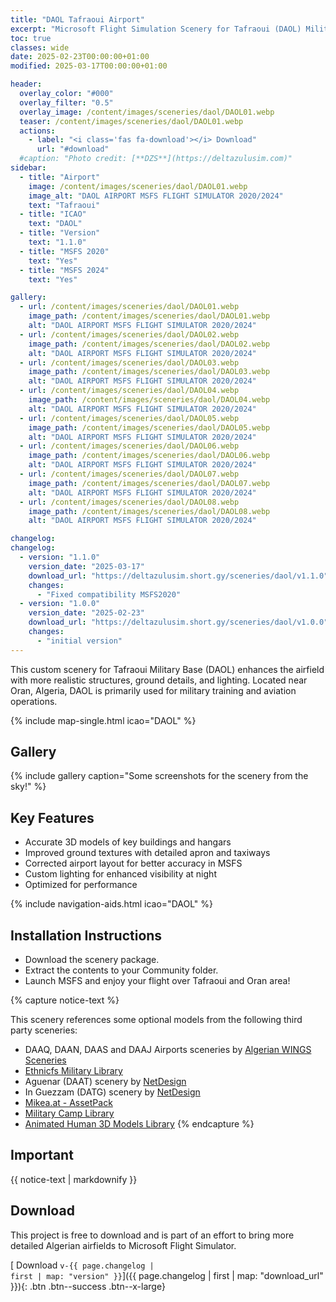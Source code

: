 ```yaml
---
title: "DAOL Tafraoui Airport"
excerpt: "Microsoft Flight Simulation Scenery for Tafraoui (DAOL) Military Airport for MSFS2020 & MSFS2024"
toc: true
classes: wide
date: 2025-02-23T00:00:00+01:00
modified: 2025-03-17T00:00:00+01:00

header:
  overlay_color: "#000"
  overlay_filter: "0.5"
  overlay_image: /content/images/sceneries/daol/DAOL01.webp
  teaser: /content/images/sceneries/daol/DAOL01.webp
  actions:
    - label: "<i class='fas fa-download'></i> Download"
      url: "#download"
  #caption: "Photo credit: [**DZS**](https://deltazulusim.com)"
sidebar:
  - title: "Airport"
    image: /content/images/sceneries/daol/DAOL01.webp
    image_alt: "DAOL AIRPORT MSFS FLIGHT SIMULATOR 2020/2024"
    text: "Tafraoui"
  - title: "ICAO"
    text: "DAOL"
  - title: "Version"
    text: "1.1.0"
  - title: "MSFS 2020"
    text: "Yes"
  - title: "MSFS 2024"
    text: "Yes"

gallery:
  - url: /content/images/sceneries/daol/DAOL01.webp
    image_path: /content/images/sceneries/daol/DAOL01.webp
    alt: "DAOL AIRPORT MSFS FLIGHT SIMULATOR 2020/2024"
  - url: /content/images/sceneries/daol/DAOL02.webp
    image_path: /content/images/sceneries/daol/DAOL02.webp
    alt: "DAOL AIRPORT MSFS FLIGHT SIMULATOR 2020/2024"
  - url: /content/images/sceneries/daol/DAOL03.webp
    image_path: /content/images/sceneries/daol/DAOL03.webp
    alt: "DAOL AIRPORT MSFS FLIGHT SIMULATOR 2020/2024"
  - url: /content/images/sceneries/daol/DAOL04.webp
    image_path: /content/images/sceneries/daol/DAOL04.webp
    alt: "DAOL AIRPORT MSFS FLIGHT SIMULATOR 2020/2024"
  - url: /content/images/sceneries/daol/DAOL05.webp
    image_path: /content/images/sceneries/daol/DAOL05.webp
    alt: "DAOL AIRPORT MSFS FLIGHT SIMULATOR 2020/2024"
  - url: /content/images/sceneries/daol/DAOL06.webp
    image_path: /content/images/sceneries/daol/DAOL06.webp
    alt: "DAOL AIRPORT MSFS FLIGHT SIMULATOR 2020/2024"
  - url: /content/images/sceneries/daol/DAOL07.webp
    image_path: /content/images/sceneries/daol/DAOL07.webp
    alt: "DAOL AIRPORT MSFS FLIGHT SIMULATOR 2020/2024"
  - url: /content/images/sceneries/daol/DAOL08.webp
    image_path: /content/images/sceneries/daol/DAOL08.webp
    alt: "DAOL AIRPORT MSFS FLIGHT SIMULATOR 2020/2024"

changelog:
changelog:
  - version: "1.1.0"
    version_date: "2025-03-17"
    download_url: "https://deltazulusim.short.gy/sceneries/daol/v1.1.0"
    changes:
      - "Fixed compatibility MSFS2020"
  - version: "1.0.0"
    version_date: "2025-02-23"
    download_url: "https://deltazulusim.short.gy/sceneries/daol/v1.0.0"
    changes:
      - "initial version"
---
```


This custom scenery for Tafraoui Military Base (DAOL) enhances the airfield with more realistic structures, ground details, and lighting. Located near Oran, Algeria, DAOL is primarily used for military training and aviation operations.

{% include map-single.html icao="DAOL" %}

## Gallery 
{% include gallery caption="Some screenshots for the scenery from the sky!" %}

## Key Features

- Accurate 3D models of key buildings and hangars
- Improved ground textures with detailed apron and taxiways
- Corrected airport layout for better accuracy in MSFS
- Custom lighting for enhanced visibility at night
- Optimized for performance

{% include navigation-aids.html icao="DAOL" %}

## Installation Instructions
- Download the scenery package.
- Extract the contents to your Community folder.
- Launch MSFS and enjoy your flight over Tafraoui and Oran area!

{% capture notice-text %}

This scenery references some optional models from the following third party sceneries: 
* DAAQ, DAAN, DAAS and DAAJ Airports sceneries by [Algerian WINGS Sceneries](https://www.facebook.com/AlgerianWingsSceneries)
* [Ethnicfs Military Library](https://flightsim.to/file/44161/ethnicfs-military-library)
* Aguenar (DAAT) scenery by [NetDesign](https://inibuilds.com/products/netdesign-aguenar-daat-msfs?srsltid=AfmBOorrtszEPqjNv4V4OrVqirz9LHv8eX9RURf_JEo9ws0G3j1eSnV0)
* In Guezzam (DATG) scenery by [NetDesign](https://inibuilds.com/products/netdesign-in-guezzam-datg-msfs?srsltid=AfmBOoojYbnKrfM71YbOV1bDBHCfRfmyDMxqqXXKVcssrcO48rCGYu6T)
* [Mikea.at - AssetPack](https://flightsim.to/file/1923/mikea-at-assetpack)
* [Military Camp Library](https://flightsim.to/file/56383/military-camp-library) 
* [Animated Human 3D Models Library](https://flightsim.to/file/33166/animated-humans-library)
{% endcapture %}

<div class="notice--warning">
  <h2 class="no_toc">Important</h2>
  {{ notice-text | markdownify }}
</div>




## Download

This project is free to download and is part of an effort to bring more detailed Algerian airfields to Microsoft Flight Simulator.

[<i class='fas fa-download'></i> Download <code>v-{{ page.changelog | first | map: "version" }}</code>]({{ page.changelog | first | map: "download_url" }}){: .btn .btn--success .btn--x-large}